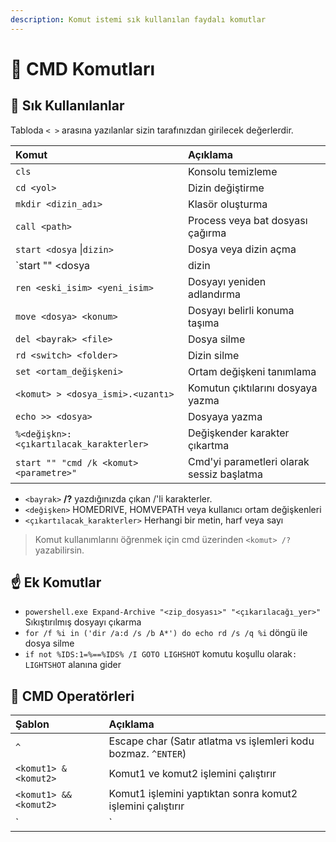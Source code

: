 ```yaml
---
description: Komut istemi sık kullanılan faydalı komutlar
---
```


# 🤎 CMD Komutları

## 🌟 Sık Kullanılanlar

Tabloda `< >` arasına yazılanlar sizin tarafınızdan girilecek değerlerdir.

| Komut | Açıklama |
| :--- | :--- |
| `cls` | Konsolu temizleme |
| `cd <yol>` | Dizin değiştirme |
| `mkdir <dizin_adı>` | Klasör oluşturma |
| `call <path>` | Process veya bat dosyası çağırma |
| `start <dosya` \|`dizin>` | Dosya veya dizin açma |
| `start "" <dosya | dizin | komut>` | CMD ekranı olmadan açma |
| `ren <eski_isim> <yeni_isim>` | Dosyayı yeniden adlandırma |
| `move <dosya> <konum>` | Dosyayı belirli konuma taşıma |
| `del <bayrak> <file>` | Dosya silme |
| `rd <switch> <folder>` | Dizin silme |
| `set <ortam_değişkeni>` | Ortam değişkeni tanımlama |
| `<komut> > <dosya_ismi>.<uzantı>` | Komutun çıktılarını dosyaya yazma |
| `echo >> <dosya>` | Dosyaya yazma |
| `%<değişkn>:<çıkartılacak_karakterler>` | Değişkender karakter çıkartma |
| `start "" "cmd /k <komut> <parametre>"` | Cmd'yi parametleri olarak sessiz başlatma |

* `<bayrak>` **/?** yazdığınızda çıkan /'li karakterler.
* `<değişken>` HOMEDRIVE, HOMVEPATH veya kullanıcı ortam değişkenleri
* `<çıkartılacak_karakterler>` Herhangi bir metin, harf veya sayı

> Komut kullanımlarını öğrenmek için cmd üzerinden `<komut> /?` yazabilirsin.

## ☝ Ek Komutlar

* `powershell.exe Expand-Archive "<zip_dosyası>" "<çıkarılacağı_yer>"` Sıkıştırılmış dosyayı çıkarma
* `for /f %i in ('dir /a:d /s /b A*') do echo rd /s /q %i` döngü ile dosya silme
* `if not %IDS:1=%==%IDS% /I GOTO LIGHSHOT` komutu koşullu olarak`: LIGHTSHOT` alanına gider

## 💠 CMD Operatörleri

| Şablon | Açıklama |
| :--- | :--- |
| `^` | Escape char \(Satır atlatma vs işlemleri kodu bozmaz. `^ENTER`\) |
| `<komut1> & <komut2>` | Komut1 ve komut2 işlemini çalıştırır |
| `<komut1> && <komut2>` | Komut1 işlemini yaptıktan sonra komut2 işlemini çalıştırır |
| `<komut1> | <komut2>`  | Pipe, komut1'in çıktısını komut2 için kullanır |

### 

